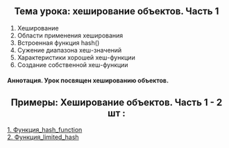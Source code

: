 <h2 style="text-align:center">Тема урока: хеширование объектов. Часть 1</h2>

1. Хеширование
2. Области применения хеширования
3. Встроенная функция hash()
4. Сужение диапазона хеш-значений
5. Характеристики хорошей хеш-функции
6. Создание собственной хеш-функции


#### Аннотация. Урок посвящен хешированию объектов.
<h2 style="text-align:center"> Примеры:  Хеширование объектов. Часть 1 - 2 шт :</h2>

<div>
<a href="https://github.com/kolesnikovvitaliy/pokolenie_python_oop/tree/main/5_Магические методы/5_9_Хеширование_объектов_Часть_1/5_9_24_Функция_hash_function">1. Функция_hash_function</a>  &nbsp; 
</div>
<div>
<a href="https://github.com/kolesnikovvitaliy/pokolenie_python_oop/tree/main/5_Магические методы/5_9_Хеширование_объектов_Часть_1/5_9_25_Функция_limited_hash">2. Функция_limited_hash</a>  &nbsp; 
</div>
